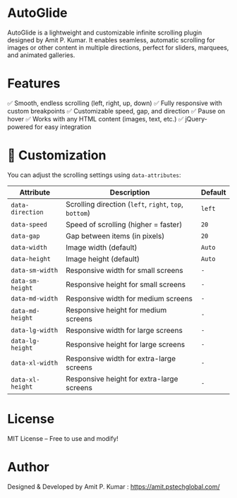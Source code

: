# AutoGlide
AutoGlide is a lightweight and customizable infinite scrolling plugin designed by Amit P. Kumar. It enables seamless, automatic scrolling for images or other content in multiple directions, perfect for sliders, marquees, and animated galleries.

# Features
✅ Smooth, endless scrolling (left, right, up, down)
✅ Fully responsive with custom breakpoints
✅ Customizable speed, gap, and direction
✅ Pause on hover
✅ Works with any HTML content (images, text, etc.)
✅ jQuery-powered for easy integration

# 🎨 Customization

You can adjust the scrolling settings using `data-attributes`:

| Attribute              | Description                                      | Default  |
|------------------------|--------------------------------------------------|--------- |
| `data-direction`       | Scrolling direction (`left`, `right`, `top`, `bottom`) | `left`   |
| `data-speed`          | Speed of scrolling (higher = faster)             | `20`     |
| `data-gap`            | Gap between items (in pixels)                     | `20`     |
| `data-width`          | Image width (default)                             | `Auto`   |
| `data-height`         | Image height (default)                            | `Auto`   |
| `data-sm-width`       | Responsive width for small screens                | `-`      |
| `data-sm-height`      | Responsive height for small screens               | `-`      |
| `data-md-width`       | Responsive width for medium screens               | `-`      |
| `data-md-height`      | Responsive height for medium screens              | `-`      |
| `data-lg-width`       | Responsive width for large screens                | `-`      |
| `data-lg-height`      | Responsive height for large screens               | `-`      |
| `data-xl-width`       | Responsive width for extra-large screens          | `-`      |
| `data-xl-height`      | Responsive height for extra-large screens         | `-`      |


# License
MIT License – Free to use and modify!

# Author
Designed & Developed by Amit P. Kumar : https://amit.pstechglobal.com/


